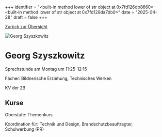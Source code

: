 
+++
identifier = "<built-in method lower of str object at 0x7fd126db8660>-<built-in method lower of str object at 0x7fd126da7db0>"
date = "2025-04-28"
draft = false
+++

 [Zurück zur Übersicht](/schule/personen/)

<div class="row">
<div class="column">
<img src="/images/personal/Szyszkowitz.jpg" alt="Georg Szyszkowitz"> 
</div>
<div class="column">

# Georg Szyszkowitz

Sprechstunde am Montag um 11:25-12:15

Fächer: Bildnerische Erziehung,  Technisches Werken

KV der 2B



## Kurse



Oberstufe: Themenkurs

Koordination für: Technik und Design, Brandschutzbeauftragter, Schulwerbung (PR)

</div>
</div> 

